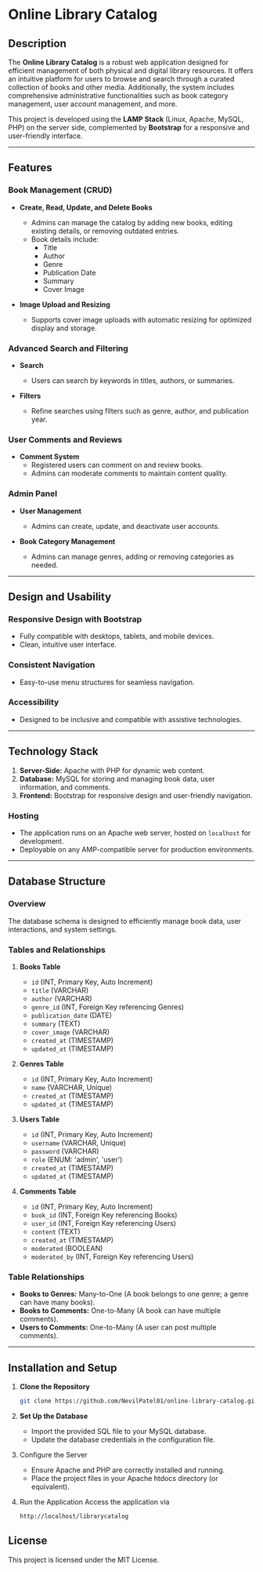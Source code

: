 # Online Library Catalog

## Description
The **Online Library Catalog** is a robust web application designed for efficient management of both physical and digital library resources. It offers an intuitive platform for users to browse and search through a curated collection of books and other media. Additionally, the system includes comprehensive administrative functionalities such as book category management, user account management, and more.

This project is developed using the **LAMP Stack** (Linux, Apache, MySQL, PHP) on the server side, complemented by **Bootstrap** for a responsive and user-friendly interface.

---

## Features

### Book Management (CRUD)
- **Create, Read, Update, and Delete Books**
  - Admins can manage the catalog by adding new books, editing existing details, or removing outdated entries.
  - Book details include:
    - Title
    - Author
    - Genre
    - Publication Date
    - Summary
    - Cover Image

- **Image Upload and Resizing**
  - Supports cover image uploads with automatic resizing for optimized display and storage.

### Advanced Search and Filtering
- **Search**
  - Users can search by keywords in titles, authors, or summaries.

- **Filters**
  - Refine searches using filters such as genre, author, and publication year.

### User Comments and Reviews
- **Comment System**
  - Registered users can comment on and review books.
  - Admins can moderate comments to maintain content quality.

### Admin Panel
- **User Management**
  - Admins can create, update, and deactivate user accounts.

- **Book Category Management**
  - Admins can manage genres, adding or removing categories as needed.

---

## Design and Usability

### Responsive Design with Bootstrap
- Fully compatible with desktops, tablets, and mobile devices.
- Clean, intuitive user interface.

### Consistent Navigation
- Easy-to-use menu structures for seamless navigation.

### Accessibility
- Designed to be inclusive and compatible with assistive technologies.

---

## Technology Stack

1. **Server-Side:** Apache with PHP for dynamic web content.
2. **Database:** MySQL for storing and managing book data, user information, and comments.
3. **Frontend:** Bootstrap for responsive design and user-friendly navigation.

### Hosting
- The application runs on an Apache web server, hosted on `localhost` for development.
- Deployable on any AMP-compatible server for production environments.

---

## Database Structure

### Overview
The database schema is designed to efficiently manage book data, user interactions, and system settings.

### Tables and Relationships

1. **Books Table**
   - `id` (INT, Primary Key, Auto Increment)
   - `title` (VARCHAR)
   - `author` (VARCHAR)
   - `genre_id` (INT, Foreign Key referencing Genres)
   - `publication_date` (DATE)
   - `summary` (TEXT)
   - `cover_image` (VARCHAR)
   - `created_at` (TIMESTAMP)
   - `updated_at` (TIMESTAMP)

2. **Genres Table**
   - `id` (INT, Primary Key, Auto Increment)
   - `name` (VARCHAR, Unique)
   - `created_at` (TIMESTAMP)
   - `updated_at` (TIMESTAMP)

3. **Users Table**
   - `id` (INT, Primary Key, Auto Increment)
   - `username` (VARCHAR, Unique)
   - `password` (VARCHAR)
   - `role` (ENUM: 'admin', 'user')
   - `created_at` (TIMESTAMP)
   - `updated_at` (TIMESTAMP)

4. **Comments Table**
   - `id` (INT, Primary Key, Auto Increment)
   - `book_id` (INT, Foreign Key referencing Books)
   - `user_id` (INT, Foreign Key referencing Users)
   - `content` (TEXT)
   - `created_at` (TIMESTAMP)
   - `moderated` (BOOLEAN)
   - `moderated_by` (INT, Foreign Key referencing Users)

### Table Relationships
- **Books to Genres:** Many-to-One (A book belongs to one genre; a genre can have many books).
- **Books to Comments:** One-to-Many (A book can have multiple comments).
- **Users to Comments:** One-to-Many (A user can post multiple comments).

---

## Installation and Setup

1. **Clone the Repository**
   ```bash
   git clone https://github.com/NevilPatel01/online-library-catalog.git
   ```

2.  **Set Up the Database**
    - Import the provided SQL file to your MySQL database.
    - Update the database credentials in the configuration file.

3.  Configure the Server

    - Ensure Apache and PHP are correctly installed and running.
    - Place the project files in your Apache htdocs directory (or equivalent).
    
4.  Run the Application
    Access the application via 
    ```bash
    http://localhost/librarycatalog
    ```

## License

This project is licensed under the MIT License.


